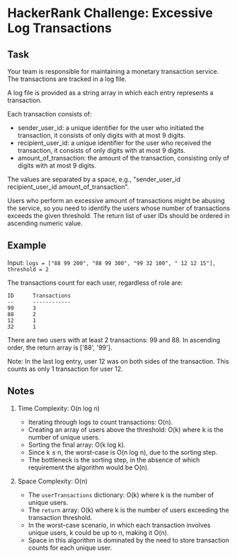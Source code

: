 # HackerRank Challenge: Excessive Log Transactions

## Task

Your team is responsible for maintaining a monetary transaction service. The transactions are tracked in a log file.

A log file is provided as a string array in which each entry represents a transaction.

Each transaction consists of:

- sender_user_id: a unique identifier for the user who initiated the transaction, it consists of only digits with at most 9 digits.
- recipient_user_id: a unique identifier for the user who received the transaction, it consists of only digits with at most 9 digits.
- amount_of_transaction: the amount of the transaction, consisting only of digits with at most 9 digits.

The values are separated by a space, e.g., "sender_user_id recipient_user_id amount_of_transaction".

Users who perform an excessive amount of transactions might be abusing the service, so you need to identify the users whose number of transactions exceeds the given threshold. The return list of user IDs should be ordered in ascending numeric value.

## Example

Input: `logs = ["88 99 200", "88 99 300", "99 32 100", " 12 12 15"], threshold = 2`

The transactions count for each user, regardless of role are:

```text
ID      Transactions
--      ------------
99      3
88      2
12      1
32      1
```

There are two users with at least 2 transactions: 99 and 88. In ascending order, the return array is ['88', '99'].

Note: In the last log entry, user 12 was on both sides of the transaction. This counts as only 1 transaction for user 12.

## Notes

1. Time Complexity: O(n log n)

    - Iterating through logs to count transactions: O(n).
    - Creating an array of users above the threshold: O(k) where k is the number of unique users.
    - Sorting the final array: O(k log k).
    - Since k ≤ n, the worst-case is O(n log n), due to the sorting step.
    - The bottleneck is the sorting step, in the absence of which requirement the algorithm would be O(n).

2. Space Complexity: O(n)

    - The `userTransactions` dictionary: O(k) where k is the number of unique users.
    - The `return` array: O(k) where k is the number of users exceeding the transaction threshold.
    - In the worst-case scenario, in which each transaction involves unique users, k could be up to n, making it O(n).
    - Space in this algorithm is dominated by the need to store transaction counts for each unique user.
